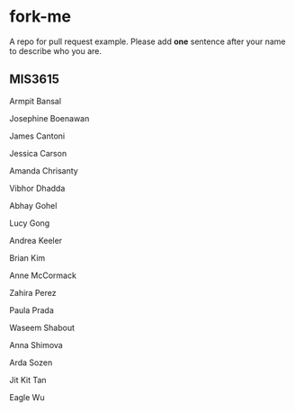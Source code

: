 # fork-me
A repo for pull request example. Please add **one** sentence after your name to describe who you are.

## MIS3615
Armpit	Bansal

Josephine Boenawan

James	Cantoni

Jessica	Carson

Amanda Chrisanty

Vibhor Dhadda

Abhay	Gohel

Lucy Gong

Andrea Keeler

Brian Kim

Anne McCormack

Zahira Perez

Paula	Prada

Waseem Shabout

Anna Shimova

Arda Sozen

Jit Kit Tan

Eagle	Wu

